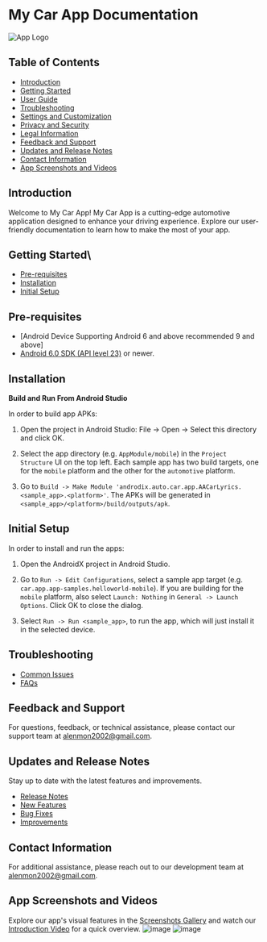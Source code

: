 
# My Car App Documentation
![App Logo](https://github.com/alen-mon/AACarLyrics/assets/63594718/aa8c7b77-5faf-4a14-9312-c4c9be618ec5)

## Table of Contents
- [Introduction](#introduction)
- [Getting Started](#getting-started)
- [User Guide](#user-guide)
- [Troubleshooting](#troubleshooting)
- [Settings and Customization](#settings-and-customization)
- [Privacy and Security](#privacy-and-security)
- [Legal Information](#legal-information)
- [Feedback and Support](#feedback-and-support)
- [Updates and Release Notes](#updates-and-release-notes)
- [Contact Information](#contact-information)
- [App Screenshots and Videos](#app-screenshots-and-videos)

## Introduction
Welcome to My Car App! My Car App is a cutting-edge automotive application designed to enhance your driving experience. Explore our user-friendly documentation to learn how to make the most of your app.

## Getting Started\
- [Pre-requisites](#Pre-requisites)
- [Installation](#installation)
- [Initial Setup](#initial-setup)
## Pre-requisites
- [Android Device Supporting Android 6 and above recommended 9 and above]
- [Android 6.0 SDK (API level 23)](https://developer.android.com/studio/releases/platforms#6.0) or newer.
## Installation

**Build and Run From Android Studio**

In order to build app APKs:

1. Open the project in Android Studio: File -> Open -> Select this directory and click OK.

2. Select the app directory (e.g. `AppModule/mobile`) in the `Project Structure` UI on the top left. Each sample app has two build targets, one for the `mobile` platform and the other for the `automotive` platform.

3. Go to `Build -> Make Module 'androdix.auto.car.app.AACarLyrics.<sample_app>.<platform>'`. The APKs will be generated in `<sample_app>/<platform>/build/outputs/apk`.

## Initial Setup
In order to install and run the apps:

1. Open the AndroidX project in Android Studio.

2. Go to `Run -> Edit Configurations`, select a sample app target (e.g. `car.app.app-samples.helloworld-mobile`). If you are building for the `mobile` platform, also select `Launch: Nothing` in `General -> Launch Options`. Click OK to close the dialog.

3. Select `Run -> Run <sample_app>`, to run the app, which will just install it in the selected device.


## Troubleshooting
- [Common Issues](troubleshooting.md#common-issues)
- [FAQs](troubleshooting.md#faqs)


## Feedback and Support
For questions, feedback, or technical assistance, please contact our support team at [alenmon2002@gmail.com](mailto:alenmon2002@gmail.com).

## Updates and Release Notes
Stay up to date with the latest features and improvements.
- [Release Notes](updates.md#release-notes)
- [New Features](updates.md#new-features)
- [Bug Fixes](updates.md#bug-fixes)
- [Improvements](updates.md#improvements)

## Contact Information
For additional assistance, please reach out to our development team at [alenmon2002@gmail.com](mailto:alenmon2002@gmail.com).

## App Screenshots and Videos
Explore our app's visual features in the [Screenshots Gallery](screenshots.md) and watch our [Introduction Video](videos/introduction.mp4) for a quick overview.
![image](https://github.com/alen-mon/AACarLyrics/assets/63594718/689f1438-6fb5-4cc9-a53e-3cccf9a7c18b)
![image](https://github.com/alen-mon/AACarLyrics/assets/63594718/dcfdd6a9-fdb1-4767-bb66-b8980c966a5a)





